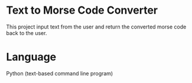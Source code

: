 
# Text to Morse Code Converter

This project input text from the user and return the converted morse code back to the user.

# Language

Python (text-based command line program)

